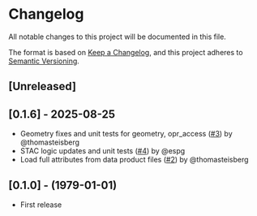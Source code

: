 # Changelog

All notable changes to this project will be documented in this file.

The format is based on [Keep a Changelog](https://keepachangelog.com/en/1.0.0/),
and this project adheres to [Semantic Versioning](https://semver.org/spec/v2.0.0.html).

## [Unreleased]

## [0.1.6] - 2025-08-25

- Geometry fixes and unit tests for geometry, opr_access ([#3](https://github.com/thomasteisberg/xopr/pull/3)) by @thomasteisberg
- STAC logic updates and unit tests ([#4](https://github.com/thomasteisberg/xopr/pull/4)) by @espg
- Load full attributes from data product files ([#2](https://github.com/thomasteisberg/xopr/pull/2)) by @thomasteisberg


## [0.1.0] - (1979-01-01)

- First release
